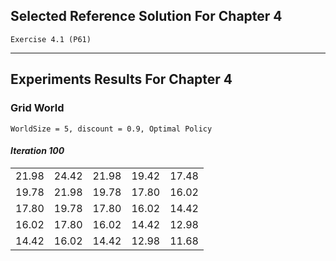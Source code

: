 ## Selected Reference Solution For Chapter 4

`Exercise 4.1 (P61)` 

---

## Experiments Results For Chapter 4

### Grid World

`WorldSize = 5, discount = 0.9, Optimal Policy`

#### _Iteration 100_
||||||
|:-----:|:-----:|:-----:|:-----:|:-----:|
|  21.98|  24.42|  21.98|  19.42|  17.48|
|  19.78|  21.98|  19.78|  17.80|  16.02|
|  17.80|  19.78|  17.80|  16.02|  14.42|
|  16.02|  17.80|  16.02|  14.42|  12.98|
|  14.42|  16.02|  14.42|  12.98|  11.68|
